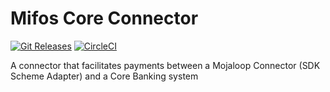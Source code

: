 # Mifos Core Connector

[![Git Releases](https://img.shields.io/github/release/mojaloop/mifos-core-connector.svg?style=flat)](https://github.com/mojaloop/mifos-core-connector/releases)
[![CircleCI](https://circleci.com/gh/mojaloop/mifos-core-connector.svg?style=svg)](https://circleci.com/gh/mojaloop/mifos-core-connector)

A connector that facilitates payments between a Mojaloop Connector (SDK Scheme Adapter) and a Core Banking system

